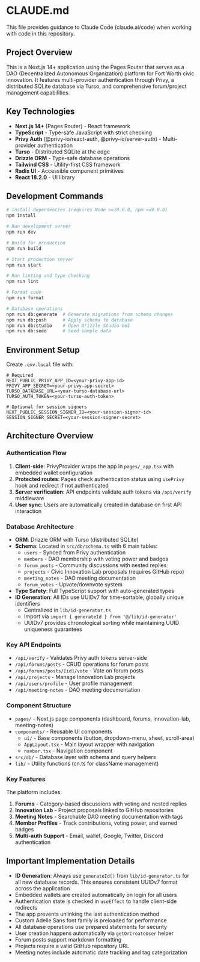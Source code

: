 # CLAUDE.md

This file provides guidance to Claude Code (claude.ai/code) when working with code in this repository.

## Project Overview

This is a Next.js 14+ application using the Pages Router that serves as a DAO (Decentralized Autonomous Organization) platform for Fort Worth civic innovation. It features multi-provider authentication through Privy, a distributed SQLite database via Turso, and comprehensive forum/project management capabilities.

## Key Technologies

- **Next.js 14+** (Pages Router) - React framework
- **TypeScript** - Type-safe JavaScript with strict checking
- **Privy Auth** (@privy-io/react-auth, @privy-io/server-auth) - Multi-provider authentication
- **Turso** - Distributed SQLite at the edge
- **Drizzle ORM** - Type-safe database operations
- **Tailwind CSS** - Utility-first CSS framework
- **Radix UI** - Accessible component primitives
- **React 18.2.0** - UI library

## Development Commands

```bash
# Install dependencies (requires Node >=18.0.0, npm >=9.0.0)
npm install

# Run development server
npm run dev

# Build for production
npm run build

# Start production server
npm run start

# Run linting and type checking
npm run lint

# Format code
npm run format

# Database operations
npm run db:generate  # Generate migrations from schema changes
npm run db:push      # Apply schema to database
npm run db:studio    # Open Drizzle Studio GUI
npm run db:seed      # Seed sample data
```

## Environment Setup

Create `.env.local` file with:
```
# Required
NEXT_PUBLIC_PRIVY_APP_ID=<your-privy-app-id>
PRIVY_APP_SECRET=<your-privy-app-secret>
TURSO_DATABASE_URL=<your-turso-database-url>
TURSO_AUTH_TOKEN=<your-turso-auth-token>

# Optional for session signers
NEXT_PUBLIC_SESSION_SIGNER_ID=<your-session-signer-id>
SESSION_SIGNER_SECRET=<your-session-signer-secret>
```

## Architecture Overview

### Authentication Flow
1. **Client-side**: PrivyProvider wraps the app in `pages/_app.tsx` with embedded wallet configuration
2. **Protected routes**: Pages check authentication status using `usePrivy` hook and redirect if not authenticated
3. **Server verification**: API endpoints validate auth tokens via `/api/verify` middleware
4. **User sync**: Users are automatically created in database on first API interaction

### Database Architecture
- **ORM**: Drizzle ORM with Turso (distributed SQLite)
- **Schema**: Located in `src/db/schema.ts` with 6 main tables:
  - `users` - Synced from Privy authentication
  - `members` - DAO membership with voting power and badges
  - `forum_posts` - Community discussions with nested replies
  - `projects` - Civic Innovation Lab proposals (requires GitHub repo)
  - `meeting_notes` - DAO meeting documentation
  - `forum_votes` - Upvote/downvote system
- **Type Safety**: Full TypeScript support with auto-generated types
- **ID Generation**: All IDs use UUIDv7 for time-sortable, globally unique identifiers
  - Centralized in `lib/id-generator.ts`
  - Import via `import { generateId } from '@/lib/id-generator'`
  - UUIDv7 provides chronological sorting while maintaining UUID uniqueness guarantees

### Key API Endpoints
- `/api/verify` - Validates Privy auth tokens server-side
- `/api/forums/posts` - CRUD operations for forum posts
- `/api/forums/posts/[id]/vote` - Vote on forum posts
- `/api/projects` - Manage Innovation Lab projects
- `/api/users/profile` - User profile management
- `/api/meeting-notes` - DAO meeting documentation

### Component Structure
- `pages/` - Next.js page components (dashboard, forums, innovation-lab, meeting-notes)
- `components/` - Reusable UI components
  - `ui/` - Base components (button, dropdown-menu, sheet, scroll-area)
  - `AppLayout.tsx` - Main layout wrapper with navigation
  - `navbar.tsx` - Navigation component
- `src/db/` - Database layer with schema and query helpers
- `lib/` - Utility functions (cn.ts for className management)

### Key Features
The platform includes:
1. **Forums** - Category-based discussions with voting and nested replies
2. **Innovation Lab** - Project proposals linked to GitHub repositories
3. **Meeting Notes** - Searchable DAO meeting documentation with tags
4. **Member Profiles** - Track contributions, voting power, and earned badges
5. **Multi-auth Support** - Email, wallet, Google, Twitter, Discord authentication

## Important Implementation Details

- **ID Generation**: Always use `generateId()` from `lib/id-generator.ts` for all new database records. This ensures consistent UUIDv7 format across the application
- Embedded wallets are created automatically on login for all users
- Authentication state is checked in `useEffect` to handle client-side redirects
- The app prevents unlinking the last authentication method
- Custom Adelle Sans font family is preloaded for performance
- All database operations use prepared statements for security
- User creation happens automatically via `getOrCreateUser` helper
- Forum posts support markdown formatting
- Projects require a valid GitHub repository URL
- Meeting notes include automatic date tracking and tag categorization